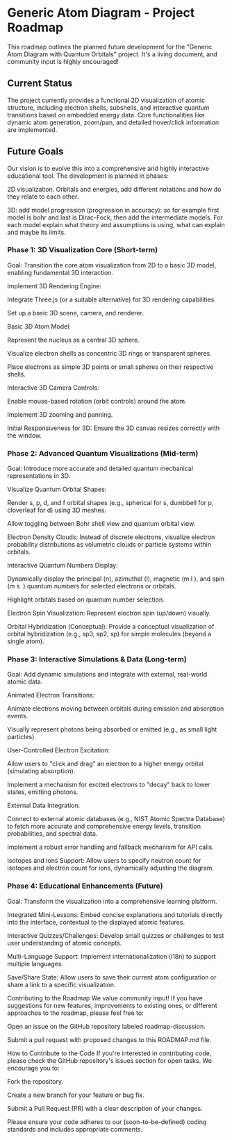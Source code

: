 # Generic Atom Diagram - Project Roadmap
This roadmap outlines the planned future development for the "Generic Atom Diagram with Quantum Orbitals" project. It's a living document, and community input is highly encouraged!

## Current Status
The project currently provides a functional 2D visualization of atomic structure, including electron shells, subshells, and interactive quantum transitions based on embedded energy data. Core functionalities like dynamic atom generation, zoom/pan, and detailed hover/click information are implemented.

## Future Goals
Our vision is to evolve this into a comprehensive and highly interactive educational tool. The development is planned in phases:


2D visualization. Orbitals and energies, add different notations and how do they relate to each other. 


3D: add model progression (progression in accuracy): so for example first model is bohr and last is Dirac-Fock, then add the intermediate models. 
For each model explain what theory and assumptions is using, what can explain and maybe its limits. 


### Phase 1: 3D Visualization Core (Short-term)
Goal: Transition the core atom visualization from 2D to a basic 3D model, enabling fundamental 3D interaction.

Implement 3D Rendering Engine:

Integrate Three.js (or a suitable alternative) for 3D rendering capabilities.

Set up a basic 3D scene, camera, and renderer.

Basic 3D Atom Model:

Represent the nucleus as a central 3D sphere.

Visualize electron shells as concentric 3D rings or transparent spheres.

Place electrons as simple 3D points or small spheres on their respective shells.

Interactive 3D Camera Controls:

Enable mouse-based rotation (orbit controls) around the atom.

Implement 3D zooming and panning.

Initial Responsiveness for 3D: Ensure the 3D canvas resizes correctly with the window.

### Phase 2: Advanced Quantum Visualizations (Mid-term)
Goal: Introduce more accurate and detailed quantum mechanical representations in 3D.

Visualize Quantum Orbital Shapes:

Render s, p, d, and f orbital shapes (e.g., spherical for s, dumbbell for p, cloverleaf for d) using 3D meshes.

Allow toggling between Bohr shell view and quantum orbital view.

Electron Density Clouds: Instead of discrete electrons, visualize electron probability distributions as volumetric clouds or particle systems within orbitals.

Interactive Quantum Numbers Display:

Dynamically display the principal (n), azimuthal (l), magnetic (m 
l
​
 ), and spin (m 
s
​
 ) quantum numbers for selected electrons or orbitals.

Highlight orbitals based on quantum number selection.

Electron Spin Visualization: Represent electron spin (up/down) visually.

Orbital Hybridization (Conceptual): Provide a conceptual visualization of orbital hybridization (e.g., sp3, sp2, sp) for simple molecules (beyond a single atom).

### Phase 3: Interactive Simulations & Data (Long-term)
Goal: Add dynamic simulations and integrate with external, real-world atomic data.

Animated Electron Transitions:

Animate electrons moving between orbitals during emission and absorption events.

Visually represent photons being absorbed or emitted (e.g., as small light particles).

User-Controlled Electron Excitation:

Allow users to "click and drag" an electron to a higher energy orbital (simulating absorption).

Implement a mechanism for excited electrons to "decay" back to lower states, emitting photons.

External Data Integration:

Connect to external atomic databases (e.g., NIST Atomic Spectra Database) to fetch more accurate and comprehensive energy levels, transition probabilities, and spectral data.

Implement a robust error handling and fallback mechanism for API calls.

Isotopes and Ions Support: Allow users to specify neutron count for isotopes and electron count for ions, dynamically adjusting the diagram.

### Phase 4: Educational Enhancements (Future)
Goal: Transform the visualization into a comprehensive learning platform.

Integrated Mini-Lessons: Embed concise explanations and tutorials directly into the interface, contextual to the displayed atomic features.

Interactive Quizzes/Challenges: Develop small quizzes or challenges to test user understanding of atomic concepts.

Multi-Language Support: Implement internationalization (i18n) to support multiple languages.

Save/Share State: Allow users to save their current atom configuration or share a link to a specific visualization.

Contributing to the Roadmap
We value community input! If you have suggestions for new features, improvements to existing ones, or different approaches to the roadmap, please feel free to:

Open an issue on the GitHub repository labeled roadmap-discussion.

Submit a pull request with proposed changes to this ROADMAP.md file.

How to Contribute to the Code
If you're interested in contributing code, please check the GitHub repository's issues section for open tasks. We encourage you to:

Fork the repository.

Create a new branch for your feature or bug fix.

Submit a Pull Request (PR) with a clear description of your changes.

Please ensure your code adheres to our (soon-to-be-defined) coding standards and includes appropriate comments.
